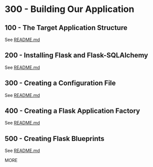 # 300 - Building Our Application

## 100 - The Target Application Structure

See [README.md](./100/README.md)

## 200 - Installing Flask and Flask-SQLAlchemy

See [README.md](./200/README.md)

## 300 - Creating a Configuration File

See [README.md](./300/README.md)

## 400 - Creating a Flask Application Factory

See [README.md](./400/README.md)

## 500 - Creating Flask Blueprints

See [README.md](./500/README.md)

MORE